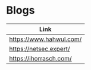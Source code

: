 # Blogs

| Link |
| --- |
| https://www.hahwul.com/ | 
| https://netsec.expert/ |  
| https://ihorrasch.com/ |
